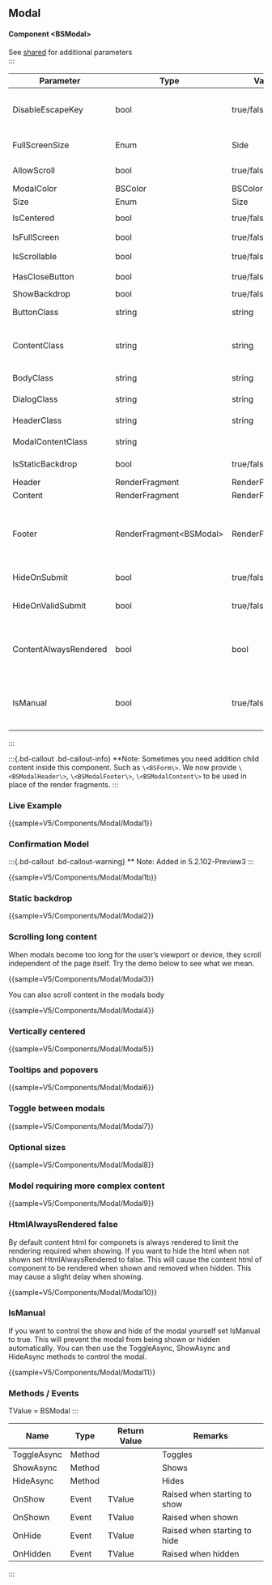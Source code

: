 ﻿## Modal
#### Component \<BSModal\>
See [shared](layout/shared) for additional parameters    
:::

| Parameter				| Type                      | Valid          | Remarks/Output                                                                     | 
|-----------------------|---------------------------|----------------|------------------------------------------------------------------------------------|
| DisableEscapeKey      | bool                      | true/false     | Disables the escape key from closing the modal                                     | {.table-striped}
| FullScreenSize		| Enum                      | Side           | `.modal-fullscreen-[]-down`                                                        | 
| AllowScroll			| bool                      | true/false     | Allows Body Scrolling                                                              | 
| ModalColor			| BSColor                   | BSColor        |                                                                                    |
| Size					| Enum                      | Size           | `.modal-[]`                                                                        |
| IsCentered			| bool                      | true/false     | `.modal-dialog-centered`                                                           |
| IsFullScreen			| bool                      | true/false     | `.modal-fullscreen`                                                                |
| IsScrollable			| bool                      | true/false     | `.modal-dialog-scrollable`                                                         |
| HasCloseButton		| bool                      | true/false     | Includes `.btn-close`                                                              |
| ShowBackdrop			| bool                      | true/false     |                                                                                    |
| ButtonClass			| string                    | string         | custom class for the close button                                                  |
| ContentClass			| string                    | string         | custom class for `modal-body` - obsolete: use BodyClass                            |
| BodyClass				| string                    | string         | custom class for `modal-body`                                                      |
| DialogClass			| string                    | string         | custom class for `modal-dialog`                                                    |
| HeaderClass			| string                    | string         | custom class for `modal-header`                                                    |
| ModalContentClass		| string                    |                | custom class for `modal-content`                                                   |
| IsStaticBackdrop		| bool                      | true/false     | Ignores backdrop clicks                                                            |
| Header				| RenderFragment            | RenderFragment | Nested Content                                                                     |
| Content				| RenderFragment            | RenderFragment | Nested Content                                                                     |
| Footer				| RenderFragment\<BSModal\> | RenderFragment | Nested Content BSModal is assigned by a self reference you do not need to pass it. |
| HideOnSubmit			| bool                      | true/false     | Hides modal on BSForm submit.                                                      |
| HideOnValidSubmit		| bool                      | true/false     | Hides modal on Valid BSForm submit.                                                |
| ContentAlwaysRendered | bool                      | bool           | default=false. Hides content for component when not show if false                   |
| IsManual				| bool                      | true/false     | default=false. If true you must control the show and hide of the modal yourself    |
:::

:::{.bd-callout .bd-callout-info}
**Note: Sometimes you need addition child content inside this component. Such as `\<BSForm\>`. We now provide `\<BSModalHeader\>`, `\<BSModalFooter\>`, `\<BSModalContent\>` to be used in place of the render fragments.
:::

### Live Example

{{sample=V5/Components/Modal/Modal1}}

### Confirmation Model 

:::{.bd-callout .bd-callout-warning}
** Note: Added in 5.2.102-Preview3
:::

{{sample=V5/Components/Modal/Modal1b}}

### Static backdrop

{{sample=V5/Components/Modal/Modal2}}

### Scrolling long content
When modals become too long for the user’s viewport or device, they scroll independent of the page itself. Try the demo below to see what we mean.

{{sample=V5/Components/Modal/Modal3}}

You can also scroll content in the modals body

{{sample=V5/Components/Modal/Modal4}}

### Vertically centered

{{sample=V5/Components/Modal/Modal5}}

### Tooltips and popovers

{{sample=V5/Components/Modal/Modal6}}

### Toggle between modals

{{sample=V5/Components/Modal/Modal7}}

### Optional sizes

{{sample=V5/Components/Modal/Modal8}}

### Model requiring more complex content

{{sample=V5/Components/Modal/Modal9}}

### HtmlAlwaysRendered false
By default content html for componets is always rendered to limit the rendering required when showing. If you want to hide the html when not shown set HtmlAlwaysRendered to false. This will cause the content html of component to be rendered when shown and removed when hidden. This may cause a slight delay when showing.

{{sample=V5/Components/Modal/Modal10}}

### IsManual
If you want to control the show and hide of the modal yourself set IsManual to true. This will prevent the modal from being shown or hidden automatically. You can then use the ToggleAsync, ShowAsync and HideAsync methods to control the modal.

{{sample=V5/Components/Modal/Modal11}}

### Methods / Events
TValue = BSModal
:::

| Name        | Type   | Return Value | Remarks                      |
|-------------|--------|--------------|------------------------------|
| ToggleAsync | Method |              | Toggles                      |
| ShowAsync   | Method |              | Shows                        |
| HideAsync   | Method |              | Hides                        |
| OnShow      | Event  | TValue       | Raised when starting to show |
| OnShown     | Event  | TValue       | Raised when shown            |
| OnHide      | Event  | TValue       | Raised when starting to hide |
| OnHidden    | Event  | TValue       | Raised when hidden           |
:::
